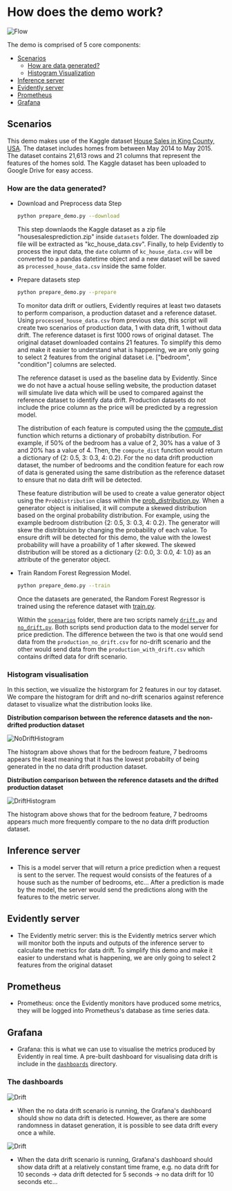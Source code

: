# How does the demo work?

![Flow](assets/images/Monitoring_Flow_Chart.png)

The demo is comprised of 5 core components:

- [Scenarios](#scenarios)
  - [How are data generated?](#how-are-the-data-generated)
  - [Histogram Visualization](#histogram-visualisation)
- [Inference server](#inference-server)
- [Evidently server](#evidently-server)
- [Prometheus](#prometheus)
- [Grafana](#grafana)

## Scenarios

This demo makes use of the Kaggle dataset [House Sales in King County, USA](https://www.kaggle.com/datasets/harlfoxem/housesalesprediction). The dataset includes homes from between May 2014 to May 2015. The dataset contains 21,613 rows and 21 columns that represent the features of the homes sold. The Kaggle dataset has been uploaded to Google Drive for easy access.

### How are the data generated?

- Download and Preprocess data Step

    ```bash
    python prepare_demo.py --download
    ```

    This step downlaods the Kaggle dataset as a zip file "housesalesprediction.zip" inside `datasets` folder. The downloaded zip file will be extracted as "kc_house_data.csv". Finally, to help Evidently to process the input data, the `date` column of `kc_house_data.csv` will be converted to a pandas datetime object and a new dataset will be saved as `processed_house_data.csv` inside the same folder.

- Prepare datasets step

    ```bash
    python prepare_demo.py --prepare
    ```

    To monitor data drift or outliers, Evidently requires at least two datasets to perform comparison, a production dataset and a reference dataset. Using `processed_house_data.csv` from previous step, this script will create two scenarios of production data, 1 with data drift, 1 without data drift. The reference dataset is first 1000 rows of original dataset. The original dataset downloaded contains 21 features. To simplify this demo and make it easier to understand what is happening, we are only going to select 2 features from the original dataset i.e. ["bedroom", "condition"] columns are selected.

    The reference dataset is used as the baseline data by Evidently. Since we do not have a actual house selling website, the production dataset will simulate live data which will be used to compared against the reference dataset to identify data drift. Production datasets do not include the price column as the price will be predicted by a regression model.

    The distribution of each feature is computed using the the [compute_dist](https://github.com/fuzzylabs/evidently-monitoring-demo/blob/master/utils/prepare_demo.py#L37) function which returns a dictionary of probabilty distribution. For example, if 50% of the bedroom has a value of 2, 30% has a value of 3 and 20% has a value of 4. Then, the `compute_dist` function would return a dictionary of {2: 0.5, 3: 0.3, 4: 0.2}. For the no data drift production dataset, the number of bedrooms and the condition feature for each row of data is generated using the same distribution as the reference dataset to ensure that no data drift will be detected.

    These feature distribution will be used to create a value generator object using the `ProbDistribution` class within the [prob_distribution.py](../utils/prob_distribution.py). When a generator object is initialised, it will compute a skewed distribution based on the orginal probability distribution. For example, using the example bedroom distribution {2: 0.5, 3: 0.3, 4: 0.2}. The generator will skew the distribtuion by changing the probability of each value. To ensure drift will be detected for this demo, the value with the lowest probability will have a proability of 1 after skewed. The skewed distribution will be stored as a dictionary {2: 0.0, 3: 0.0, 4: 1.0} as an attribute of the generator object.

- Train Random Forest Regression Model.

    ```bash
    python prepare_demo.py --train
    ```

    Once the datasets are generated, the Random Forest Regressor is trained using the reference dataset with [train.py](../pipeline/train.py).

    Within the [`scenarios`](../scenarios) folder, there are two scripts namely [`drift.py`](../scenarios/drift.py) and [`no_drift.py`](../scenarios/no_drift.py). Both scripts send production data to the model server for price prediction. The difference between the two is that one would send data from the `production_no_drift.csv` for no-drift scenario and the other would send data from the `production_with_drift.csv` which contains drifted data for drift scenario.

### Histogram visualisation

In this section, we visualize the historgram for 2 features in our toy dataset. We compare the histogram for drift and no-drift scenarios against reference dataset to visualize what the distribution looks like.

**Distribution comparison between the reference datasets and the non-drifted production dataset**

![NoDriftHistogram](assets/images/No_Drift_Histogram.png)

The histogram above shows that for the bedroom feature, 7 bedrooms appears the least meaning that it has the lowest probabilty of being generated in the no data drift production dataset.

**Distribution comparison between the reference datasets and the drifted production dataset**

![DriftHistogram](assets/images/Drift_Histogram.png)

The histogram above shows that for the bedroom feature, 7 bedrooms appears much more frequently compare to the no data drift production dataset.

## Inference server

- This is a model server that will return a price prediction when a request is sent to the server. The request would consists of the features of a house such as the number of bedrooms, etc... After a prediction is made by the model, the server would send the predictions along with the features to the metric server.

## Evidently server

- The Evidently metric server: this is the Evidently metrics server which will monitor both the inputs and outputs of the inference server to calculate the metrics for data drift.
To simplify this demo and make it easier to understand what is happening, we are only going to select 2 features from the original dataset

## Prometheus

- Prometheus: once the Evidently monitors have produced some metrics, they will be logged into Prometheus's database as time series data.

## Grafana

- Grafana: this is what we can use to visualise the metrics produced by Evidently in real time. A pre-built dashboard for visualising data drift is include in the [`dashboards`](dashboards) directory.

### The dashboards

![Drift](assets/images/No_Drift.png)

- When the no data drift scenario is running, the Grafana's dashboard should show no data drift is detected. However, as there are some randomness in dataset generation, it is possible to see data drift every once a while.

![Drift](assets/images/Data_Drift.png)

- When the data drift scenario is running, Grafana's dashboard should show data drift at a relatively constant time frame, e.g. no data drift for 10 seconds -> data drift detected for 5 seconds -> no data drift for 10 seconds etc...
